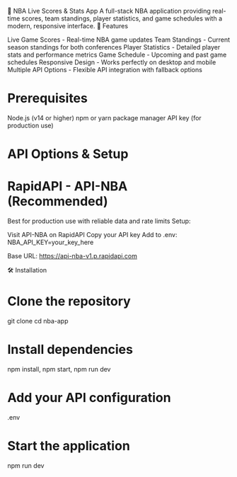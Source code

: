  🏀 NBA Live Scores & Stats App
A full-stack NBA application providing real-time scores, team standings, player statistics, and game schedules with a modern, responsive interface.
🚀 Features

Live Game Scores - Real-time NBA game updates
Team Standings - Current season standings for both conferences
Player Statistics - Detailed player stats and performance metrics
Game Schedule - Upcoming and past game schedules
Responsive Design - Works perfectly on desktop and mobile
Multiple API Options - Flexible API integration with fallback options

# Prerequisites

Node.js (v14 or higher)
npm or yarn package manager
API key (for production use)



# API Options & Setup
# RapidAPI - API-NBA (Recommended)
Best for production use with reliable data and rate limits
Setup:

Visit API-NBA on RapidAPI
Copy your API key
Add to .env: NBA_API_KEY=your_key_here

Base URL: https://api-nba-v1.p.rapidapi.com

🛠️ Installation

# Clone the repository

git clone <your-repo-url>
cd nba-app

# Install dependencies
npm install,
npm start,
npm run dev

# Add your API configuration
 .env

# Start the application
npm run dev


